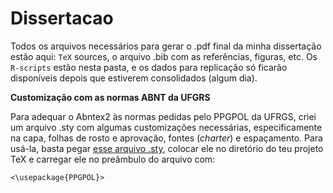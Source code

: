 Dissertacao
===========

Todos os arquivos necessários para gerar o .pdf final da minha dissertação estão aqui: `TeX` sources, o arquivo .bib com as referências, figuras, etc. Os `R-scripts` estão nesta pasta, e os dados para replicação só ficarão disponíveis depois que estiverem consolidados (algum dia).

**Customização com as normas ABNT da UFGRS**

Para adequar o Abntex2 às normas pedidas pelo PPGPOL da UFRGS, criei um arquivo .sty com algumas customizações necessárias, especificamente na capa, folhas de rosto e aprovação, fontes (*charter*) e  espaçamento. Para usá-la, basta pegar [esse arquivo .sty](https://github.com/meirelesff/Dissertacao/raw/master/PPGPOL.sty), colocar ele no diretório do teu projeto TeX e carregar ele no preâmbulo do arquivo com: 

`<\usepackage{PPGPOL}>`

